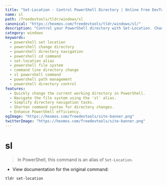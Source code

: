 ```yaml
---
title: "Set-Location - Control PowerShell Directory | Online Free DevTools by Hexmos"
name: sl
path: /freedevtools/tldr/windows/sl
canonical: "https://hexmos.com/freedevtools/tldr/windows/sl/"
description: "Control your PowerShell directory with Set-Location. Change directory easily and quickly, navigate file systems efficiently using the sl alias. Free online tool, no registration required."
category: windows
keywords:
  - powershell set location
  - powershell change directory
  - powershell directory navigation
  - powershell cd command
  - set-location alias
  - powershell file system
  - command line directory change
  - sl powershell command
  - powershell path management
  - powershell directory control
features:
  - Quickly change the current working directory in PowerShell.
  - Navigate the file system using the 'sl' alias.
  - Simplify directory navigation tasks.
  - Shorten command syntax for directory changes.
  - Enhance PowerShell efficiency.
ogImage: "https://hexmos.com/freedevtools/site-banner.png"
twitterImage: "https://hexmos.com/freedevtools/site-banner.png"
---
```


# sl

> In PowerShell, this command is an alias of `Set-Location`.

- View documentation for the original command:

`tldr set-location`
